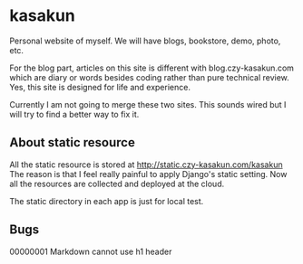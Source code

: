 # kasakun

Personal website of myself. We will have blogs, bookstore, demo, photo, etc.

For the blog part, articles on this site is different with blog.czy-kasakun.com
which are diary or words besides coding rather than pure technical review. Yes,
this site is designed for life and experience.

Currently I am not going to merge these two sites. This sounds wired but I will
try to find a better way to fix it.

## About static resource

All the static resource is stored at http://static.czy-kasakun.com/kasakun
The reason is that I feel really painful to apply Django's static setting.
Now all the resources are collected and deployed at the cloud.

The static directory in each app is just for local test.

## Bugs

00000001 Markdown cannot use h1 header